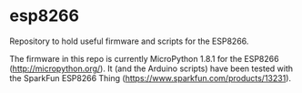 # esp8266
Repository to hold useful firmware and scripts for the ESP8266.

The firmware in this repo is currently MicroPython 1.8.1 for the ESP8266 (http://micropython.org/).
It (and the Arduino scripts) have been tested with the SparkFun ESP8266 Thing (https://www.sparkfun.com/products/13231).
